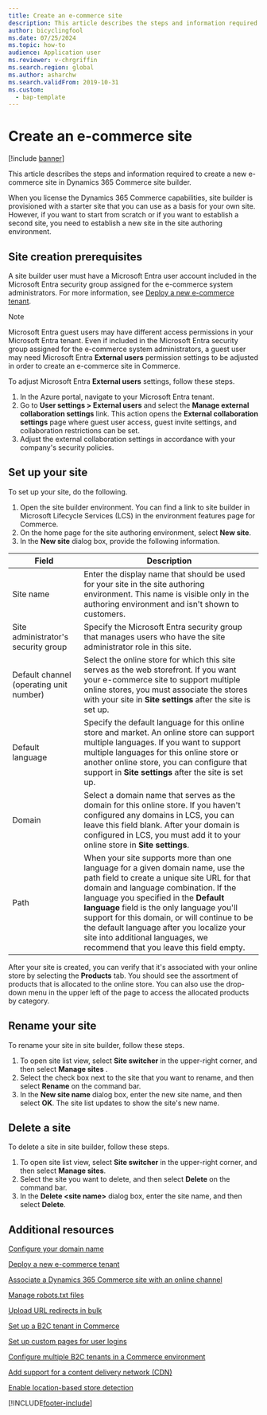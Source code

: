 ```yaml
---
title: Create an e-commerce site
description: This article describes the steps and information required to create a new e-commerce site in Dynamics 365 Commerce site builder.
author: bicyclingfool
ms.date: 07/25/2024
ms.topic: how-to
audience: Application user
ms.reviewer: v-chrgriffin
ms.search.region: global
ms.author: asharchw
ms.search.validFrom: 2019-10-31
ms.custom: 
  - bap-template
---
```


# Create an e-commerce site

[!include [banner](includes/banner.md)]

This article describes the steps and information required to create a new e-commerce site in Dynamics 365 Commerce site builder.

When you license the Dynamics 365 Commerce capabilities, site builder is provisioned with a starter site that you can use as a basis for your own site. However, if you want to start from scratch or if you want to establish a second site, you need to establish a new site in the site authoring environment. 

## Site creation prerequisites

A site builder user must have a Microsoft Entra user account included in the Microsoft Entra security group assigned for the e-commerce system administrators. For more information, see [Deploy a new e-commerce tenant](deploy-ecommerce-site.md).

> [!NOTE]
> Microsoft Entra guest users may have different access permissions in your Microsoft Entra tenant. Even if included in the Microsoft Entra security group assigned for the e-commerce system administrators, a guest user may need Microsoft Entra **External users** permission settings to be adjusted in order to create an e-commerce site in Commerce. 

To adjust Microsoft Entra **External users** settings, follow these steps.

1. In the Azure portal, navigate to your Microsoft Entra tenant.
1. Go to **User settings \> External users** and select the **Manage external collaboration settings** link. This action opens the **External collaboration settings** page where guest user access, guest invite settings, and collaboration restrictions can be set. 
1. Adjust the external collaboration settings in accordance with your company's security policies. 

## Set up your site

To set up your site, do the following.

1. Open the site builder environment. You can find a link to site builder in Microsoft Lifecycle Services (LCS) in the environment features page for Commerce.
1. On the home page for the site authoring environment, select **New site**.
1. In the **New site** dialog box, provide the following information.

| Field                               | Description |
|-------------------------------------|-------------|
| Site name                           | Enter the display name that should be used for your site in the site authoring environment. This name is visible only in the authoring environment and isn't shown to customers. |
| Site administrator's security group | Specify the Microsoft Entra security group that manages users who have the site administrator role in this site. |
| Default channel (operating unit number) | Select the online store for which this site serves as the web storefront. If you want your e-commerce site to support multiple online stores, you must associate the stores with your site in **Site settings** after the site is set up. |
| Default language                            | Specify the default language for this online store and market. An online store can support multiple languages. If you want to support multiple languages for this online store or another online store, you can configure that support in **Site settings** after the site is set up.  |
| Domain                              | Select a domain name that serves as the domain for this online store. If you haven't configured any domains in LCS, you can leave this field blank. After your domain is configured in LCS, you must add it to your online store in **Site settings**.  |
| Path                              | When your site supports more than one language for a given domain name, use the path field to create a unique site URL for that domain and language combination. If the language you specified in the **Default language** field is the only language you'll support for this domain, or will continue to be the default language after you localize your site into additional languages, we recommend that you leave this field empty. |

After your site is created, you can verify that it's associated with your online store by selecting the **Products** tab. You should see the assortment of products that is allocated to the online store. You can also use the drop-down menu in the upper left of the page to access the allocated products by category.

## Rename your site

To rename your site in site builder, follow these steps.

1. To open site list view, select **Site switcher** in the upper-right corner, and then select **Manage sites** . 
1. Select the check box next to the site that you want to rename, and then select **Rename** on the command bar.
1. In the **New site name** dialog box, enter the new site name, and then select **OK**. The site list updates to show the site's new name.

## Delete a site

To delete a site in site builder, follow these steps.

1. To open site list view, select **Site switcher** in the upper-right corner, and then select **Manage sites**.
1. Select the site you want to delete, and then select **Delete** on the command bar.
1. In the **Delete \<site name\>** dialog box, enter the site name, and then select **Delete**.

## Additional resources

[Configure your domain name](configure-your-domain-name.md)

[Deploy a new e-commerce tenant](deploy-ecommerce-site.md)

[Associate a Dynamics 365 Commerce site with an online channel](associate-site-online-store.md)

[Manage robots.txt files](manage-robots-txt-files.md)

[Upload URL redirects in bulk](dev-itpro/upload-bulk-redirects.md)

[Set up a B2C tenant in Commerce](dev-itpro/set-up-B2C-tenant.md)

[Set up custom pages for user logins](custom-pages-user-logins.md)

[Configure multiple B2C tenants in a Commerce environment](configure-multi-B2C-tenants.md)

[Add support for a content delivery network (CDN)](add-cdn-support.md)

[Enable location-based store detection](enable-store-detection.md)


[!INCLUDE[footer-include](../includes/footer-banner.md)]
